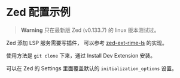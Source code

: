 # Zed 配置示例

> **Warning**
> 只在最新版 Zed (v0.133.7) 的 linux 版本测试过。

Zed 添加 LSP 服务需要写插件，
可以参考 [zed-ext-rime-ls](https://github.com/wlh320/zed-ext-rime-ls) 的实现。


使用方法是 `git clone` 下来，通过 Install Dev Extension 安装。

可以在 Zed 的 Settings 里面覆盖默认的 `initialization_options` 设置。

